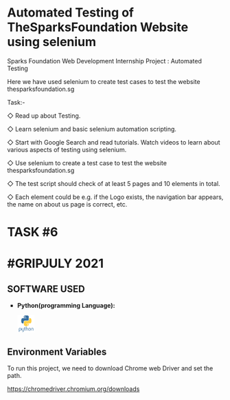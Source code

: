 # Automated Testing of TheSparksFoundation Website using selenium
Sparks Foundation Web Development Internship Project : Automated Testing

Here we have used selenium to create test cases to test the website 
thesparksfoundation.sg

Task:-
 
◇ Read up about Testing. 

◇ Learn selenium and basic selenium automation scripting.

◇ Start with Google Search and read tutorials. Watch videos to 
learn about various aspects of testing using selenium.

◇ Use selenium to create a test case to test the website 
thesparksfoundation.sg 

◇ The test script should check of at least 5 pages and 10 
elements in total. 

◇ Each element could be e.g. if the Logo exists, the navigation 
bar appears, the name on about us page is correct, etc. 

# TASK #6

#  #GRIPJULY 2021

## SOFTWARE USED
<ul type="square">
  <li> <b> Python(programming Language): </b>
     <p align="left"> 
       <a href="https://www.python.org/" target="_blank">
         <img src="https://raw.githubusercontent.com/devicons/devicon/master/icons/python/python-original-wordmark.svg" alt="python" width="40" height="40"/> 
       </a> 
</p>
   </li>
  </ul>
 

## Environment Variables

To run this project, we need to download Chrome web Driver and set the path.

https://chromedriver.chromium.org/downloads

